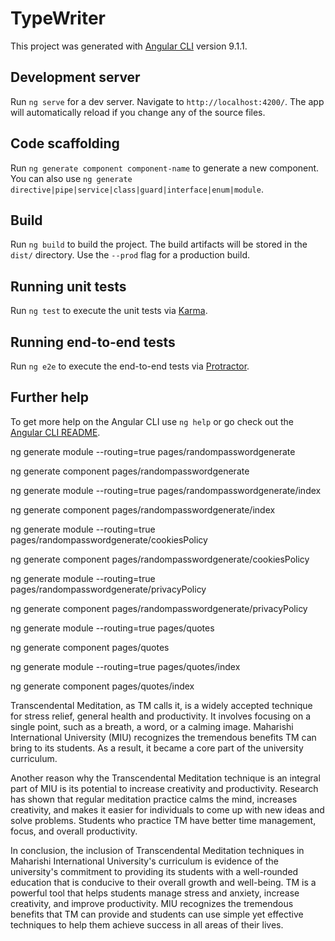 # TypeWriter

This project was generated with [Angular CLI](https://github.com/angular/angular-cli) version 9.1.1.

## Development server

Run `ng serve` for a dev server. Navigate to `http://localhost:4200/`. The app will automatically reload if you change any of the source files.

## Code scaffolding

Run `ng generate component component-name` to generate a new component. You can also use `ng generate directive|pipe|service|class|guard|interface|enum|module`.

## Build

Run `ng build` to build the project. The build artifacts will be stored in the `dist/` directory. Use the `--prod` flag for a production build.

## Running unit tests

Run `ng test` to execute the unit tests via [Karma](https://karma-runner.github.io).

## Running end-to-end tests

Run `ng e2e` to execute the end-to-end tests via [Protractor](http://www.protractortest.org/).

## Further help

To get more help on the Angular CLI use `ng help` or go check out the [Angular CLI README](https://github.com/angular/angular-cli/blob/master/README.md).


ng generate module --routing=true pages/randompasswordgenerate

ng generate component pages/randompasswordgenerate


ng generate module --routing=true pages/randompasswordgenerate/index

ng generate component pages/randompasswordgenerate/index

ng generate module --routing=true pages/randompasswordgenerate/cookiesPolicy

ng generate component pages/randompasswordgenerate/cookiesPolicy

ng generate module --routing=true pages/randompasswordgenerate/privacyPolicy

ng generate component pages/randompasswordgenerate/privacyPolicy


ng generate module --routing=true pages/quotes

ng generate component pages/quotes


ng generate module --routing=true pages/quotes/index

ng generate component pages/quotes/index

Transcendental Meditation, as TM calls it, is a widely accepted technique for stress relief, general health and productivity. It involves focusing on a single point, such as a breath, a word, or a calming image. Maharishi International University (MIU) recognizes the tremendous benefits TM can bring to its students. As a result, it became a core part of the university curriculum.

Another reason why the Transcendental Meditation technique is an integral part of MIU is its potential to increase creativity and productivity. Research has shown that regular meditation practice calms the mind, increases creativity, and makes it easier for individuals to come up with new ideas and solve problems. Students who practice TM have better time management, focus, and overall productivity.

In conclusion, the inclusion of Transcendental Meditation techniques in Maharishi International University's curriculum is evidence of the university's commitment to providing its students with a well-rounded education that is conducive to their overall growth and well-being. TM is a powerful tool that helps students manage stress and anxiety, increase creativity, and improve productivity. MIU recognizes the tremendous benefits that TM can provide and students can use simple yet effective techniques to help them achieve success in all areas of their lives.

